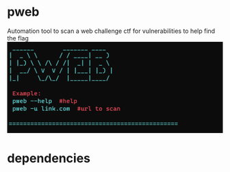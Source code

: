 # pweb
Automation tool to scan a web challenge ctf for vulnerabilities to help find the flag
![alt text](./screenshots/cli_title.png)

# dependencies
```shell

``` 

